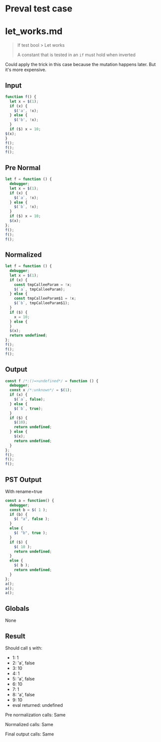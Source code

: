 # Preval test case

# let_works.md

> If test bool > Let works
>
> A constant that is tested in an `if` must hold when inverted

Could apply the trick in this case because the mutation happens later. But it's more expensive.

## Input

`````js filename=intro
function f() {
  let x = $(1);
  if (x) {
    $('a', !x);
  } else {
    $('b', !x);
  }
  if ($) x = 10;
$(x);
}
f();
f();
f();
`````

## Pre Normal


`````js filename=intro
let f = function () {
  debugger;
  let x = $(1);
  if (x) {
    $(`a`, !x);
  } else {
    $(`b`, !x);
  }
  if ($) x = 10;
  $(x);
};
f();
f();
f();
`````

## Normalized


`````js filename=intro
let f = function () {
  debugger;
  let x = $(1);
  if (x) {
    const tmpCalleeParam = !x;
    $(`a`, tmpCalleeParam);
  } else {
    const tmpCalleeParam$1 = !x;
    $(`b`, tmpCalleeParam$1);
  }
  if ($) {
    x = 10;
  } else {
  }
  $(x);
  return undefined;
};
f();
f();
f();
`````

## Output


`````js filename=intro
const f /*:()=>undefined*/ = function () {
  debugger;
  const x /*:unknown*/ = $(1);
  if (x) {
    $(`a`, false);
  } else {
    $(`b`, true);
  }
  if ($) {
    $(10);
    return undefined;
  } else {
    $(x);
    return undefined;
  }
};
f();
f();
f();
`````

## PST Output

With rename=true

`````js filename=intro
const a = function() {
  debugger;
  const b = $( 1 );
  if (b) {
    $( "a", false );
  }
  else {
    $( "b", true );
  }
  if ($) {
    $( 10 );
    return undefined;
  }
  else {
    $( b );
    return undefined;
  }
};
a();
a();
a();
`````

## Globals

None

## Result

Should call `$` with:
 - 1: 1
 - 2: 'a', false
 - 3: 10
 - 4: 1
 - 5: 'a', false
 - 6: 10
 - 7: 1
 - 8: 'a', false
 - 9: 10
 - eval returned: undefined

Pre normalization calls: Same

Normalized calls: Same

Final output calls: Same
